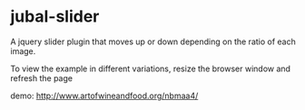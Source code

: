 # jubal-slider
A jquery slider plugin that moves up or down depending on the ratio of each image.


To view the example in different variations, resize the browser window and refresh the page

demo: http://www.artofwineandfood.org/nbmaa4/